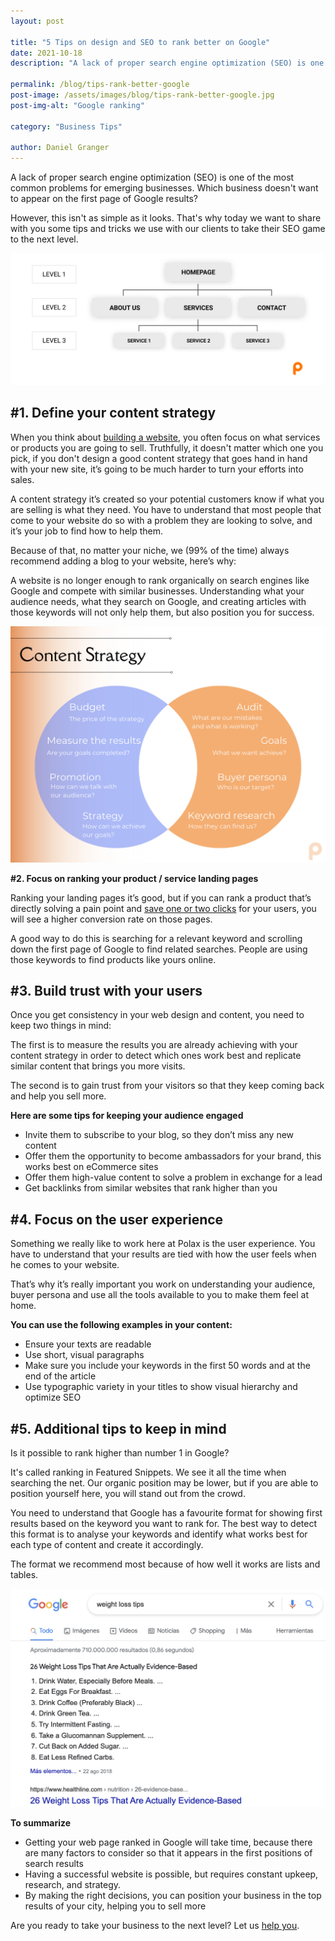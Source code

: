 ```yaml
---
layout: post

title: "5 Tips on design and SEO to rank better on Google"
date: 2021-10-18
description: "A lack of proper search engine optimization (SEO) is one of the most common problems for emerging businesses. Which business doesn’t want to appear on the first page of Google results?"

permalink: /blog/tips-rank-better-google
post-image: /assets/images/blog/tips-rank-better-google.jpg
post-img-alt: "Google ranking"

category: "Business Tips"

author: Daniel Granger
---
```



A lack of proper search engine optimization (SEO) is one of the most common problems for emerging businesses. Which business doesn't want to appear on the first page of Google results?

However, this isn't as simple as it looks. That's why today we want to share with you some tips and tricks we use with our clients to take their SEO game to the next level.

![3-levels.png](/assets/images/blog/3-levels.png)

## **#1. Define your content strategy**

When you think about [building a website](https://polax.co.uk/blog/why-you-need-a-website-for-your-business), you often focus on what services or products you are going to sell. Truthfully, it doesn't matter which one you pick, if you don't design a good content strategy that goes hand in hand with your new site, it’s going to be much harder to turn your efforts into sales.

A content strategy it’s created so your potential customers know if what you are selling is what they need. You have to understand that most people that come to your website do so with a problem they are looking to solve, and it’s your job to find how to help them.

Because of that, no matter your niche, we (99% of the time) always recommend adding a blog to your website, here’s why:

A website is no longer enough to rank organically on search engines like Google and compete with similar businesses. Understanding what your audience needs, what they search on Google, and creating articles with those keywords will not only help them, but also position you for success.

![Polax Content Strategy](/assets/images/blog/content-strategy.png)

**#2. Focus on ranking your product / service landing pages**

Ranking your landing pages it’s good, but if you can rank a product that’s directly solving a pain point and [save one or two clicks](https://polax.co.uk/blog/how-to-make-a-good-navigation-bar) for your users, you will see a higher conversion rate on those pages.

A good way to do this is searching for a relevant keyword and scrolling down the first page of Google to find related searches. People are using those keywords to find products like yours online.

## **#3. Build trust with your users**

Once you get consistency in your web design and content, you need to keep two things in mind:

The first is to measure the results you are already achieving with your content strategy in order to detect which ones work best and replicate similar content that brings you more visits.

The second is to gain trust from your visitors so that they keep coming back and help you sell more.

**Here are some tips for keeping your audience engaged**

- Invite them to subscribe to your blog, so they don’t miss any new content
- Offer them the opportunity to become ambassadors for your brand, this works best on eCommerce sites
- Offer them high-value content to solve a problem in exchange for a lead
- Get backlinks from similar websites that rank higher than you

## **#4. Focus on the user experience**

Something we really like to work here at Polax is the user experience. You have to understand that your results are tied with how the user feels when he comes to your website.

That’s why it’s really important you work on understanding your audience, buyer persona and use all the tools available to you to make them feel at home.

**You can use the following examples in your content:**

- Ensure your texts are readable
- Use short, visual paragraphs
- Make sure you include your keywords in the first 50 words and at the end of the article
- Use typographic variety in your titles to show visual hierarchy and optimize SEO

## **#5. Additional tips to keep in mind**

Is it possible to rank higher than number 1 in Google?

It's called ranking in Featured Snippets. We see it all the time when searching the net. Our organic position may be lower, but if you are able to position yourself here, you will stand out from the crowd.

You need to understand that Google has a favourite format for showing first results based on the keyword you want to rank for. The best way to detect this format is to analyse your keywords and identify what works best for each type of content and create it accordingly.

The format we recommend most because of how well it works are lists and tables.

![Google search results](/assets/images/blog/google-list-result.png)

**To summarize**

- Getting your web page ranked in Google will take time, because there are many factors to consider so that it appears in the first positions of search results
- Having a successful website is possible, but requires constant upkeep, research, and strategy.
- By making the right decisions, you can position your business in the top results of your city, helping you to sell more

Are you ready to take your business to the next level? Let us [help you](https://polax.co.uk/contact).
